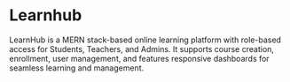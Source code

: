# Learnhub
LearnHub is a MERN stack-based online learning platform with role-based access for Students, Teachers, and Admins. It supports course creation, enrollment, user management, and features responsive dashboards for seamless learning and management.
